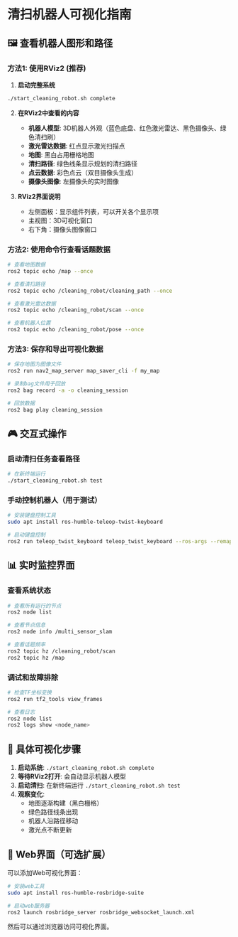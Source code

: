 # 清扫机器人可视化指南

## 🖼️ 查看机器人图形和路径

### 方法1: 使用RViz2 (推荐)

1. **启动完整系统**
```bash
./start_cleaning_robot.sh complete
```

2. **在RViz2中查看的内容**
   - **机器人模型**: 3D机器人外观（蓝色底盘、红色激光雷达、黑色摄像头、绿色清扫刷）
   - **激光雷达数据**: 红点显示激光扫描点
   - **地图**: 黑白占用栅格地图
   - **清扫路径**: 绿色线条显示规划的清扫路径
   - **点云数据**: 彩色点云（双目摄像头生成）
   - **摄像头图像**: 左摄像头的实时图像

3. **RViz2界面说明**
   - 左侧面板：显示组件列表，可以开关各个显示项
   - 主视图：3D可视化窗口
   - 右下角：摄像头图像窗口

### 方法2: 使用命令行查看话题数据

```bash
# 查看地图数据
ros2 topic echo /map --once

# 查看清扫路径
ros2 topic echo /cleaning_robot/cleaning_path --once

# 查看激光雷达数据
ros2 topic echo /cleaning_robot/scan --once

# 查看机器人位置
ros2 topic echo /cleaning_robot/pose --once
```

### 方法3: 保存和导出可视化数据

```bash
# 保存地图为图像文件
ros2 run nav2_map_server map_saver_cli -f my_map

# 录制bag文件用于回放
ros2 bag record -a -o cleaning_session

# 回放数据
ros2 bag play cleaning_session
```

## 🎮 交互式操作

### 启动清扫任务查看路径
```bash
# 在新终端运行
./start_cleaning_robot.sh test
```

### 手动控制机器人（用于测试）
```bash
# 安装键盘控制工具
sudo apt install ros-humble-teleop-twist-keyboard

# 启动键盘控制
ros2 run teleop_twist_keyboard teleop_twist_keyboard --ros-args --remap cmd_vel:=/cleaning_robot/cmd_vel
```

## 📊 实时监控界面

### 查看系统状态
```bash
# 查看所有运行的节点
ros2 node list

# 查看节点信息
ros2 node info /multi_sensor_slam

# 查看话题频率
ros2 topic hz /cleaning_robot/scan
ros2 topic hz /map
```

### 调试和故障排除
```bash
# 检查TF坐标变换
ros2 run tf2_tools view_frames

# 查看日志
ros2 node list
ros2 logs show <node_name>
```

## 🎯 具体可视化步骤

1. **启动系统**: `./start_cleaning_robot.sh complete`
2. **等待RViz2打开**: 会自动显示机器人模型
3. **启动清扫**: 在新终端运行 `./start_cleaning_robot.sh test`
4. **观察变化**: 
   - 地图逐渐构建（黑白栅格）
   - 绿色路径线条出现
   - 机器人沿路径移动
   - 激光点不断更新

## 📱 Web界面（可选扩展）

可以添加Web可视化界面：

```bash
# 安装web工具
sudo apt install ros-humble-rosbridge-suite

# 启动web服务器
ros2 launch rosbridge_server rosbridge_websocket_launch.xml
```

然后可以通过浏览器访问可视化界面。 